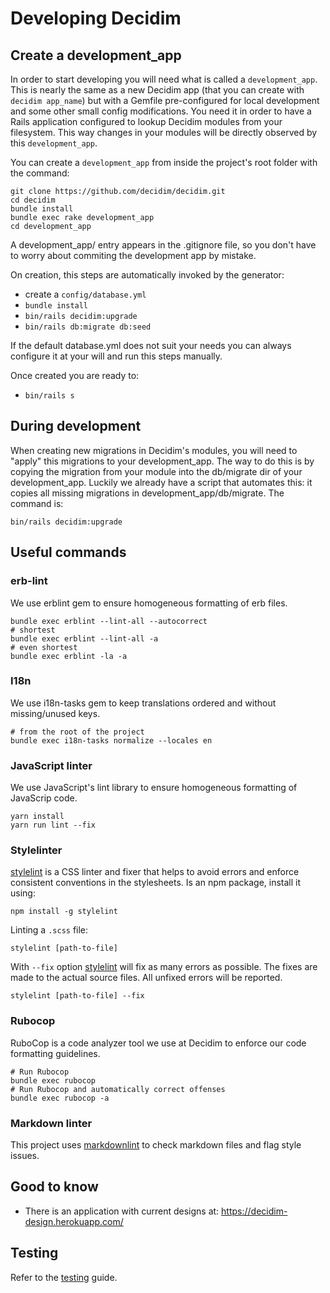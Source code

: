 # Developing Decidim

## Create a development_app

In order to start developing you will need what is called a `development_app`. This is nearly the same as a new Decidim app (that you can create with `decidim app_name`) but with a Gemfile pre-configured for local development and some other small config modifications.
You need it in order to have a Rails application configured to lookup Decidim modules from your filesystem. This way changes in your modules will be directly observed by this `development_app`.

You can create a `development_app` from inside the project's root folder with the command:

```console
git clone https://github.com/decidim/decidim.git
cd decidim
bundle install
bundle exec rake development_app
cd development_app
```

A development_app/ entry appears in the .gitignore file, so you don't have to worry about commiting the development app by mistake.

On creation, this steps are automatically invoked by the generator:

- create a `config/database.yml`
- `bundle install`
- `bin/rails decidim:upgrade`
- `bin/rails db:migrate db:seed`

If the default database.yml does not suit your needs you can always configure it at your will and run this steps manually.

Once created you are ready to:

- `bin/rails s`

## During development

When creating new migrations in Decidim's modules, you will need to "apply" this migrations to your development_app. The way to do this is by copying the migration from your module into the db/migrate dir of your development_app. Luckily we already have a script that automates this: it copies all missing migrations in development_app/db/migrate. The command is:

```console
bin/rails decidim:upgrade
```

## Useful commands

### erb-lint

We use erblint gem to ensure homogeneous formatting of erb files.

```console
bundle exec erblint --lint-all --autocorrect
# shortest
bundle exec erblint --lint-all -a
# even shortest
bundle exec erblint -la -a
```

### I18n

We use i18n-tasks gem to keep translations ordered and without missing/unused keys.

```console
# from the root of the project
bundle exec i18n-tasks normalize --locales en
```

### JavaScript linter

We use JavaScript's lint library to ensure homogeneous formatting of JavaScrip code.

```console
yarn install
yarn run lint --fix
```

### Stylelinter

[stylelint](https://stylelint.io/) is a CSS linter and fixer that helps to avoid errors and enforce consistent conventions in the stylesheets. Is an npm package, install it using:

```console
npm install -g stylelint
```

Linting a `.scss` file:

```console
stylelint [path-to-file]
```

With `--fix` option [stylelint](https://stylelint.io/user-guide/cli/#autofixing-errors) will fix as many errors as possible. The fixes are made to the actual source files. All unfixed errors will be reported.

```console
stylelint [path-to-file] --fix
```

### Rubocop

RuboCop is a code analyzer tool we use at Decidim to enforce our code formatting guidelines.

```console
# Run Rubocop
bundle exec rubocop
# Run Rubocop and automatically correct offenses
bundle exec rubocop -a
```

### Markdown linter

This project uses [markdownlint](https://github.com/markdownlint/markdownlint) to check markdown files and flag style issues.

## Good to know

- There is an application with current designs at: https://decidim-design.herokuapp.com/

## Testing

Refer to the [testing](advanced/testing.md) guide.
